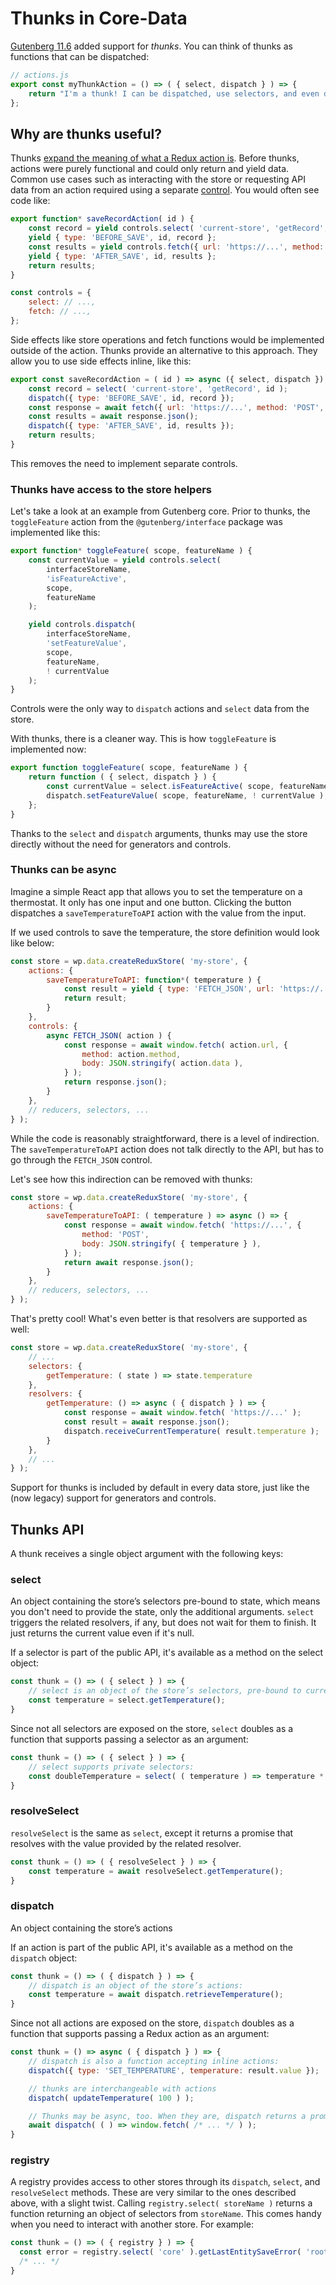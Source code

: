# Thunks in Core-Data

[Gutenberg 11.6](https://github.com/WordPress/gutenberg/pull/27276) added support for _thunks_. You can think of thunks as functions that can be dispatched:

```js
// actions.js
export const myThunkAction = () => ( { select, dispatch } ) => {
	return "I'm a thunk! I can be dispatched, use selectors, and even dispatch other actions.";
};
```

## Why are thunks useful?

Thunks [expand the meaning of what a Redux action is](https://jsnajdr.wordpress.com/2021/10/04/motivation-for-thunks/). Before thunks, actions were purely functional and could only return and yield data. Common use cases such as interacting with the store or requesting API data from an action required using a separate [control](https://developer.wordpress.org/block-editor/reference-guides/packages/packages-data/#controls). You would often see code like:

```js
export function* saveRecordAction( id ) {
	const record = yield controls.select( 'current-store', 'getRecord', id );
	yield { type: 'BEFORE_SAVE', id, record };
	const results = yield controls.fetch({ url: 'https://...', method: 'POST', data: record });
	yield { type: 'AFTER_SAVE', id, results };
	return results;
}

const controls = {
	select: // ...,
	fetch: // ...,
};
```

Side effects like store operations and fetch functions would be implemented outside of the action. Thunks provide an alternative to this approach. They allow you to use side effects inline, like this:

```js
export const saveRecordAction = ( id ) => async ({ select, dispatch }) => {
	const record = select( 'current-store', 'getRecord', id );
	dispatch({ type: 'BEFORE_SAVE', id, record });
	const response = await fetch({ url: 'https://...', method: 'POST', data: record });
	const results = await response.json();
	dispatch({ type: 'AFTER_SAVE', id, results });
	return results;
}
```

This removes the need to implement separate controls.

### Thunks have access to the store helpers

Let's take a look at an example from Gutenberg core. Prior to thunks, the `toggleFeature` action from the `@gutenberg/interface` package was implemented like this:

```js
export function* toggleFeature( scope, featureName ) {
	const currentValue = yield controls.select(
		interfaceStoreName,
		'isFeatureActive',
		scope,
		featureName
	);

	yield controls.dispatch(
		interfaceStoreName,
		'setFeatureValue',
		scope,
		featureName,
		! currentValue
	);
}
```

Controls were the only way to `dispatch` actions and `select` data from the store.

With thunks, there is a cleaner way. This is how `toggleFeature` is implemented now:

```js
export function toggleFeature( scope, featureName ) {
	return function ( { select, dispatch } ) {
		const currentValue = select.isFeatureActive( scope, featureName );
		dispatch.setFeatureValue( scope, featureName, ! currentValue );
	};
}
```

Thanks to the `select` and `dispatch` arguments, thunks may use the store directly without the need for generators and controls.

### Thunks can be async

Imagine a simple React app that allows you to set the temperature on a thermostat. It only has one input and one button. Clicking the button dispatches a `saveTemperatureToAPI` action with the value from the input.

If we used controls to save the temperature, the store definition would look like below:

```js
const store = wp.data.createReduxStore( 'my-store', {
    actions: {
        saveTemperatureToAPI: function*( temperature ) {
            const result = yield { type: 'FETCH_JSON', url: 'https://...', method: 'POST', data: { temperature } };
            return result;
        }
    },
    controls: {
        async FETCH_JSON( action ) {
            const response = await window.fetch( action.url, {
                method: action.method,
                body: JSON.stringify( action.data ),
            } );
            return response.json();
        }
    },
    // reducers, selectors, ...
} );
```

While the code is reasonably straightforward, there is a level of indirection. The `saveTemperatureToAPI` action does not talk directly to the API, but has to go through the `FETCH_JSON` control.

Let's see how this indirection can be removed with thunks:

```js
const store = wp.data.createReduxStore( 'my-store', {
    actions: {
        saveTemperatureToAPI: ( temperature ) => async () => {
            const response = await window.fetch( 'https://...', {
                method: 'POST',
                body: JSON.stringify( { temperature } ),
            } );
            return await response.json();
        }
    },
    // reducers, selectors, ...
} );
```

That's pretty cool! What's even better is that resolvers are supported as well:

```js
const store = wp.data.createReduxStore( 'my-store', {
    // ...
    selectors: {
        getTemperature: ( state ) => state.temperature
    },
    resolvers: {
        getTemperature: () => async ( { dispatch } ) => {
            const response = await window.fetch( 'https://...' );
            const result = await response.json();
            dispatch.receiveCurrentTemperature( result.temperature );
        }
    },
    // ...
} );
```

Support for thunks is included by default in every data store, just like the (now legacy) support for
generators and controls.

## Thunks API

A thunk receives a single object argument with the following keys:

### select

An object containing the store’s selectors pre-bound to state, which means you don't need to provide the state, only the additional arguments. `select` triggers the related resolvers, if any, but does not wait for them to finish. It just returns the current value even if it's null.


If a selector is part of the public API, it's available as a method on the select object:

```js
const thunk = () => ( { select } ) => {
    // select is an object of the store’s selectors, pre-bound to current state:
    const temperature = select.getTemperature();
}
```

Since not all selectors are exposed on the store, `select` doubles as a function that supports passing a selector as an argument:

```js
const thunk = () => ( { select } ) => {
    // select supports private selectors:
    const doubleTemperature = select( ( temperature ) => temperature * 2 );
}
```

### resolveSelect

`resolveSelect` is the same as `select`, except it returns a promise that resolves with the value provided by the related resolver.

```js
const thunk = () => ( { resolveSelect } ) => {
    const temperature = await resolveSelect.getTemperature();
}
```

### dispatch

An object containing the store’s actions

If an action is part of the public API, it's available as a method on the `dispatch` object:

```js
const thunk = () => ( { dispatch } ) => {
    // dispatch is an object of the store’s actions:
    const temperature = await dispatch.retrieveTemperature();
}
```

Since not all actions are exposed on the store, `dispatch` doubles as a function that supports passing a Redux action as an argument:

```js
const thunk = () => async ( { dispatch } ) => {
	// dispatch is also a function accepting inline actions:
	dispatch({ type: 'SET_TEMPERATURE', temperature: result.value });

	// thunks are interchangeable with actions
	dispatch( updateTemperature( 100 ) );

	// Thunks may be async, too. When they are, dispatch returns a promise
	await dispatch( ( ) => window.fetch( /* ... */ ) );
}
```

### registry

A registry provides access to other stores through its `dispatch`, `select`, and `resolveSelect` methods.
These are very similar to the ones described above, with a slight twist. Calling `registry.select( storeName )` returns a function returning an object of selectors from `storeName`. This comes handy when you need to interact with another store. For example:

```js
const thunk = () => ( { registry } ) => {
  const error = registry.select( 'core' ).getLastEntitySaveError( 'root', 'menu', menuId );
  /* ... */
}
```

